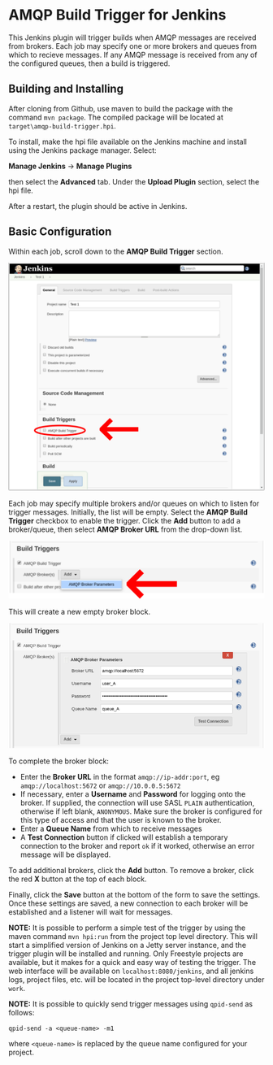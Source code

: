 # AMQP Build Trigger for Jenkins
This Jenkins plugin will trigger builds when AMQP messages are received from brokers. Each job may specify one or more brokers and queues from which to recieve messages. If any AMQP message is received from any of the configured queues, then a build is triggered.

## Building and Installing
After cloning from Github, use maven to build the package with the command `mvn package`. The compiled package will be located at `target\amqp-build-trigger.hpi`.

To install, make the hpi file available on the Jenkins machine and install using the Jenkins package manager. Select:

**Manage Jenkins** -> **Manage Plugins**

then select the **Advanced** tab. Under the **Upload Plugin** section, select the hpi file.

After a restart, the plugin should be active in Jenkins.

## Basic Configuration
Within each job, scroll down to the **AMQP Build Trigger** section.

![AMQP Build Trigger location](images/image_A.png)

Each job may specify multiple brokers and/or queues on which to listen for trigger messages. Initially, the list will be empty. Select the **AMQP Build Trigger** checkbox to enable the trigger. Click the **Add** button to add a broker/queue, then select **AMQP Broker URL** from the drop-down list.

![Adding a new broker](images/image_B.png)

This will create a new empty broker block.

![Broker properties block](images/image_C.png)

To complete the broker block:

* Enter the **Broker URL** in the format `amqp://ip-addr:port`, eg `amqp://localhost:5672` or `amqp://10.0.0.5:5672`
* If necessary, enter a **Username** and **Password** for logging onto the broker. If supplied, the connection will use SASL `PLAIN` authentication, otherwise if left blank, `ANONYMOUS`. Make sure the broker is configured for this type of access and that the user is known to the broker.
* Enter a **Queue Name** from which to receive messages
* A **Test Connection** button if clicked will establish a temporary connection to the broker and report `ok` if it worked, otherwise an error message will be displayed.

To add additional brokers, click the **Add** button. To remove a broker, click the red **X** button at the top of each block.

Finally, click the **Save** button at the bottom of the form to save the settings. Once these settings are saved, a new connection to each broker will be established and a listener will wait for messages.

**NOTE:** It is possible to perform a simple test of the trigger by using the maven command `mvn hpi:run` from the project top level directory. This will start a simplified version of Jenkins on a Jetty server instance, and the trigger plugin will be installed and running. Only Freestyle projects are available, but it makes for a quick and easy way of testing the trigger. The web interface will be available on `localhost:8080/jenkins`, and all jenkins logs, project files, etc. will be located in the project top-level directory under `work`.

**NOTE:** It is possible to quickly send trigger messages using `qpid-send` as follows:
```
qpid-send -a <queue-name> -m1
```
where `<queue-name>` is replaced by the queue name configured for your project.
